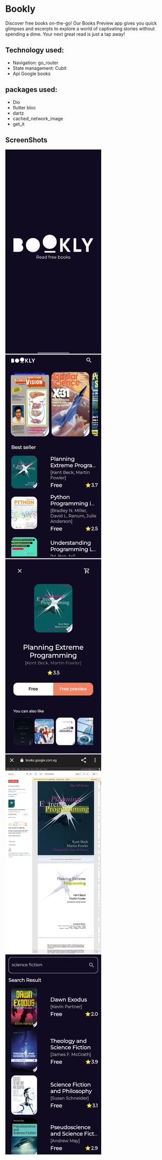 # Bookly

Discover free books on-the-go! Our Books Preview app gives you quick glimpses and excerpts to explore a world of captivating stories without spending a dime. Your next great read is just a tap away!

## Technology used:

- Navigation: go_router
- State management: Cubit
- Api Google books

## packages used:

- Dio
- flutter bloc
- dartz
- cached_network_image
- get_it

## ScreenShots

<img src="screen_shots/splash_screen.jpg" width="300">
<img src="screen_shots/home_view.jpg" width="300">
<img src="screen_shots/book_details.jpg" width="300">
<img src="screen_shots/book_preview.jpg" width="300">
<img src="screen_shots/search_results.jpg" width="300">